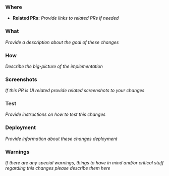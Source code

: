 ### Where

* **Related PRs:** _Provide links to related PRs if needed_

### What

_Provide a description about the goal of these changes_

### How

_Describe the big-picture of the implementation_

### Screenshots

_If this PR is UI related provide related screenshots to your changes_

### Test

_Provide instructions on how to test this changes_

### Deployment

_Provide information about these changes deployment_

### Warnings

_If there are any special warnings, things to have in mind and/or critical stuff regarding this changes please describe them here_
